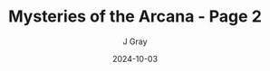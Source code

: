 ---
title: 'Mysteries of the Arcana - Page 2'
alt: '1st Anniversary Story'
date: '2024-10-03'
author: 'J Gray'
artist: 'Keira'
---